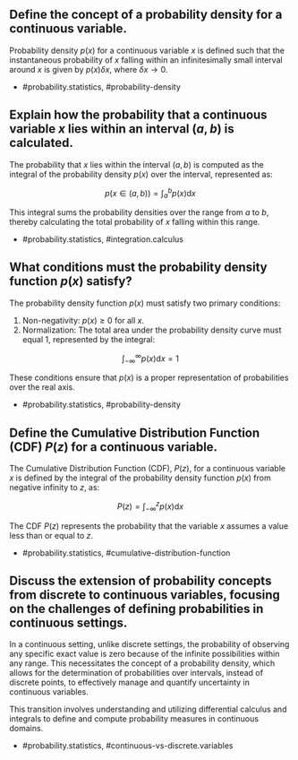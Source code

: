 ## Define the concept of a probability density for a continuous variable.

Probability density $p(x)$ for a continuous variable $x$ is defined such that the instantaneous probability of $x$ falling within an infinitesimally small interval around $x$ is given by $p(x) \delta x$, where $\delta x \rightarrow 0$. 

- #probability.statistics, #probability-density

## Explain how the probability that a continuous variable $x$ lies within an interval $(a, b)$ is calculated.

The probability that $x$ lies within the interval $(a, b)$ is computed as the integral of the probability density $p(x)$ over the interval, represented as:

$$
p(x \in(a, b))=\int_{a}^{b} p(x) \mathrm{d} x
$$

This integral sums the probability densities over the range from $a$ to $b$, thereby calculating the total probability of $x$ falling within this range.

- #probability.statistics, #integration.calculus

## What conditions must the probability density function $p(x)$ satisfy?

The probability density function $p(x)$ must satisfy two primary conditions:
1. Non-negativity: $p(x) \geqslant 0$ for all $x$.
2. Normalization: The total area under the probability density curve must equal 1, represented by the integral:

$$
\int_{-\infty}^{\infty} p(x) \mathrm{d} x=1
$$

These conditions ensure that $p(x)$ is a proper representation of probabilities over the real axis.

- #probability.statistics, #probability-density

## Define the Cumulative Distribution Function (CDF) $P(z)$ for a continuous variable.

The Cumulative Distribution Function (CDF), $P(z)$, for a continuous variable $x$ is defined by the integral of the probability density function $p(x)$ from negative infinity to $z$, as:

$$
P(z)=\int_{-\infty}^{z} p(x) \mathrm{d} x
$$

The CDF $P(z)$ represents the probability that the variable $x$ assumes a value less than or equal to $z$.

- #probability.statistics, #cumulative-distribution-function

## Discuss the extension of probability concepts from discrete to continuous variables, focusing on the challenges of defining probabilities in continuous settings.

In a continuous setting, unlike discrete settings, the probability of observing any specific exact value is zero because of the infinite possibilities within any range. This necessitates the concept of a probability density, which allows for the determination of probabilities over intervals, instead of discrete points, to effectively manage and quantify uncertainty in continuous variables.

This transition involves understanding and utilizing differential calculus and integrals to define and compute probability measures in continuous domains.

- #probability.statistics, #continuous-vs-discrete.variables